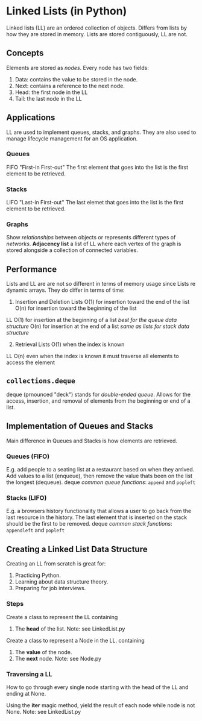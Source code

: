# Linked Lists (in Python)
Linked lists (LL) are an ordered collection of objects.
Differs from lists by how they are stored in memory. Lists are stored contiguously, LL are not.

## Concepts
Elements are stored as *nodes*.
Every node has two fields:
1. Data: contains the value to be stored in the node.
2. Next: contains a reference to the next node.
3. Head: the first node in the LL
4. Tail: the last node in the LL

## Applications
LL are used to implement queues, stacks, and graphs.
They are also used to manage lifecycle management for an OS application.

### Queues
FIFO "First-in First-out"
The first element that goes into the list is the first element to be retrieved.

### Stacks
LIFO "Last-in First-out"
The last elemet that goes into the list is the first element to be retrieved.

### Graphs
Show *relationships* between objects or represents different types of *networks*.
**Adjacency list** a list of LL where each vertex of the graph is stored alongside a collection of connected variables.

## Performance
Lists and LL are are not so different in terms of memory usage since Lists re dynamic arrays.
They do differ in terms of time:
1. Insertion and Deletion
Lists
O(1) for insertion toward the end of the list
O(n) for insertion toward the beginning of the list

LL
O(1) for insertion at the beginning of a list *best for the queue data structure*
O(n) for insertion at the end of a list *same as lists for stack data structure*

2. Retrieval
Lists
O(1) when the index is known

LL 
O(n) even when the index is known it must traverse all elements to access the element

## `collections.deque`
deque (prnounced "deck") stands for *double-ended queue*.
Allows for the access, insertion, and removal of elements from the beginning or end of a list.

## Implementation of Queues and Stacks
Main difference in Queues and Stacks is how elements are retrieved.

### Queues (FIFO)
E.g. add people to a seating list at a restaurant based on when they arrived.
Add values to a list (enqueue), then remove the value thats been on the list the longest (dequeue).
deque *common queue functions*: `append` and `popleft`

### Stacks (LIFO)
E.g. a browsers history functionality that allows a user to go back from the last resource in the history.
The last element that is inserted on the stack should be the first to be removed.
deque *common stack functions*: `appendleft` and `popleft`


## Creating a Linked List Data Structure
Creating an LL from scratch is great for:
1. Practicing Python.
2. Learning about data structure theory.
3. Preparing for job interviews.

### Steps
Create a class to represent the LL containing
1. The **head** of the list.
Note: see LinkedList.py

Create a class to represent a Node in the LL. containing
1. The **value** of the node.
2. The **next** node.
Note: see Node.py

### Traversing a LL
How to go through every single node starting with the head of the LL and ending at None.

Using the __iter__ magic method, yield the result of each node while node is not None.
Note: see LinkedList.py

